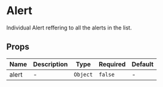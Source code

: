 # Alert
Individual Alert reffering to all the alerts in the list.
## Props

<!-- @vuese:Alert:props:start -->
|Name|Description|Type|Required|Default|
|---|---|---|---|---|
|alert|-|`Object`|`false`|-|

<!-- @vuese:Alert:props:end -->


